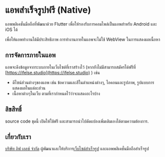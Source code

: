 # แอพสำเร็จรูปฟรี (Native)
แอพพลิเคชั่นมือถือที่พัฒนาด้วย Flutter เพื่อให้รองรับการคอมไพล์เป็นแอพสำหรับ Android และ iOS ได้  

เพื่อให้แอพทำงานได้มีประสิทธิภาพ การทำงานภายในแอพจะไม่ใช้ WebView ในการแสดงผลเนื้อหา


## การจัดการภายในแอพ
แอพจะดึงข้อมูลจากระบบภายในเว็บไซต์ที่เราสร้างไว้ (หากยังไม่มีสามารถสมัครได้ฟรีที่ [https://ifelse.studio](https://ifelse.studio) ) เช่น
- ดีไซน์ส่วนต่างๆของแอพ เช่น ข้อความและสีในตำแหน่งต่างๆ, ไอคอนและรูปภาพ, รูปแบบการแสดงผลในแต่ละส่วน
- เนื้อหาต่างๆในเว็บ ตามที่เรากำหนดไว้ว่าจะแสดงอะไรบ้าง


## ลิขสิทธิ์
source code ชุดนี้ เปิดให้ใช้ฟรี และสามารถนำไปดัดแปลงเพิ่มเติมเองได้ตามความต้องการ.

## เกี่ยวกับเรา
[บริษัท อิฟ เอลซ์ จำกัด](https://ifelse.co.th) ผู้พัฒนาและให้บริการ[เว็บไซต์สำเร็จรูป](https://ifelse.studio) และแอพพลิเคชั่นมือถือสำเร็จรูป